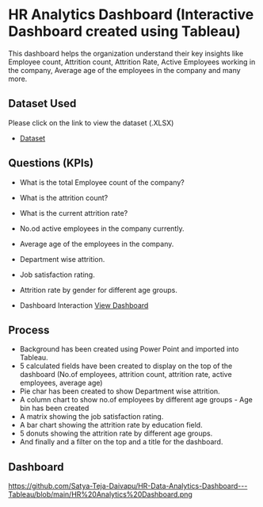 # HR Analytics Dashboard (Interactive Dashboard created using Tableau)
This dashboard helps the organization understand their key insights like Employee count, Attrition count, Attrition Rate, Active Employees working in the company, Average age of the employees in the company and many more.
## Dataset Used
Please click on the link to view the dataset (.XLSX)
- <a href="https://github.com/Satya-Teja-Daivapu/HR-Data-Analytics-Dashboard---Tableau/blob/main/HR%20Data.xlsx">Dataset</a>

## Questions (KPIs)
- What is the total Employee count of the company?
- What is the attrition count?
- What is the current attrition rate?
- No.od active employees in the company currently.
- Average age of the employees in the company.
- Department wise attrition.
- Job satisfaction rating.
- Attrition rate by gender for different age groups.

- Dashboard Interaction <a href="https://github.com/Satya-Teja-Daivapu/HR-Data-Analytics-Dashboard---Tableau/blob/main/HR%20Analytics%20Dashboard.png"> View Dashboard</a>

## Process
- Background has been created using Power Point and imported into Tableau.
- 5 calculated fields have been created to display on the top of the dashboard (No.of employees, attrition count, attrition rate, active employees, average age)
- Pie char has been created to show Department wise attrition.
- A column chart to show no.of employees by different age groups - Age bin has been created
- A matrix showing the job satisfaction rating.
- A bar chart showing the attrition rate by education field.
- 5 donuts showing the attrition rate by different age groups.
- And finally and a filter on the top and a title for the dashboard.

## Dashboard
https://github.com/Satya-Teja-Daivapu/HR-Data-Analytics-Dashboard---Tableau/blob/main/HR%20Analytics%20Dashboard.png
